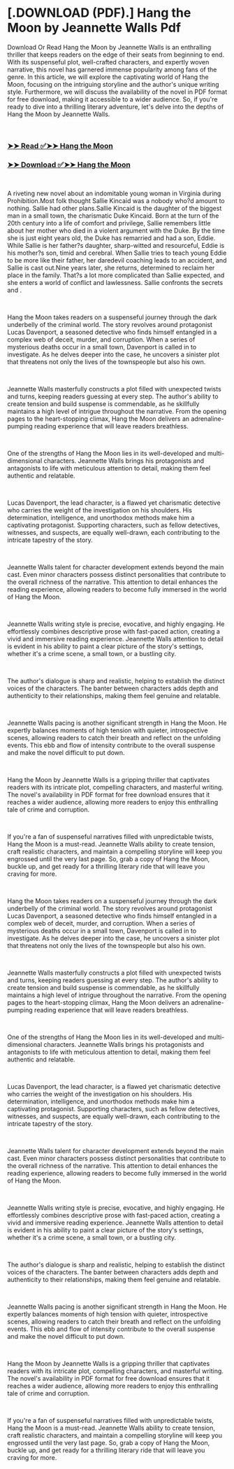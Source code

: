 # [.DOWNLOAD (PDF).] Hang the Moon by Jeannette Walls Pdf

<p>Download Or Read Hang the Moon by Jeannette Walls is an enthralling thriller that keeps readers on the edge of their seats from beginning to end. With its suspenseful plot, well-crafted characters, and expertly woven narrative, this novel has garnered immense popularity among fans of the genre. In this article, we will explore the captivating world of Hang the Moon, focusing on the intriguing storyline and the author's unique writing style. Furthermore, we will discuss the availability of the novel in PDF format for free download, making it accessible to a wider audience. So, if you're ready to dive into a thrilling literary adventure, let's delve into the depths of Hang the Moon by Jeannette Walls.</p>
<p>&nbsp;</p>

### [➤➤ Read ✅➤➤ Hang the Moon](https://realpdfbooksdrive.blogspot.com/id/61272702)

### [➤➤ Download ✅➤➤ Hang the Moon](https://realpdfbooksdrive.blogspot.com/id/61272702)

<p>&nbsp;</p>
<p>A riveting new novel about an indomitable young woman in Virginia during Prohibition.Most folk thought Sallie Kincaid was a nobody who?d amount to nothing. Sallie had other plans.Sallie Kincaid is the daughter of the biggest man in a small town, the charismatic Duke Kincaid. Born at the turn of the 20th century into a life of comfort and privilege, Sallie remembers little about her mother who died in a violent argument with the Duke. By the time she is just eight years old, the Duke has remarried and had a son, Eddie. While Sallie is her father?s daughter, sharp-witted and resourceful, Eddie is his mother?s son, timid and cerebral. When Sallie tries to teach young Eddie to be more like their father, her daredevil coaching leads to an accident, and Sallie is cast out.Nine years later, she returns, determined to reclaim her place in the family. That?s a lot more complicated than Sallie expected, and she enters a world of conflict and lawlessness. Sallie confronts the secrets and .</p>
<p>&nbsp;</p>
<p>Hang the Moon takes readers on a suspenseful journey through the dark underbelly of the criminal world. The story revolves around protagonist Lucas Davenport, a seasoned detective who finds himself entangled in a complex web of deceit, murder, and corruption. When a series of mysterious deaths occur in a small town, Davenport is called in to investigate. As he delves deeper into the case, he uncovers a sinister plot that threatens not only the lives of the townspeople but also his own.</p>
<p>&nbsp;</p>
<p>Jeannette Walls masterfully constructs a plot filled with unexpected twists and turns, keeping readers guessing at every step. The author's ability to create tension and build suspense is commendable, as he skillfully maintains a high level of intrigue throughout the narrative. From the opening pages to the heart-stopping climax, Hang the Moon delivers an adrenaline-pumping reading experience that will leave readers breathless.</p>
<p>&nbsp;</p>
<p>One of the strengths of Hang the Moon lies in its well-developed and multi-dimensional characters. Jeannette Walls brings his protagonists and antagonists to life with meticulous attention to detail, making them feel authentic and relatable.</p>
<p>&nbsp;</p>
<p>Lucas Davenport, the lead character, is a flawed yet charismatic detective who carries the weight of the investigation on his shoulders. His determination, intelligence, and unorthodox methods make him a captivating protagonist. Supporting characters, such as fellow detectives, witnesses, and suspects, are equally well-drawn, each contributing to the intricate tapestry of the story.</p>
<p>&nbsp;</p>
<p>Jeannette Walls talent for character development extends beyond the main cast. Even minor characters possess distinct personalities that contribute to the overall richness of the narrative. This attention to detail enhances the reading experience, allowing readers to become fully immersed in the world of Hang the Moon.</p>
<p>&nbsp;</p>
<p>Jeannette Walls writing style is precise, evocative, and highly engaging. He effortlessly combines descriptive prose with fast-paced action, creating a vivid and immersive reading experience. Jeannette Walls attention to detail is evident in his ability to paint a clear picture of the story's settings, whether it's a crime scene, a small town, or a bustling city.</p>
<p>&nbsp;</p>
<p>The author's dialogue is sharp and realistic, helping to establish the distinct voices of the characters. The banter between characters adds depth and authenticity to their relationships, making them feel genuine and relatable.</p>
<p>&nbsp;</p>
<p>Jeannette Walls pacing is another significant strength in Hang the Moon. He expertly balances moments of high tension with quieter, introspective scenes, allowing readers to catch their breath and reflect on the unfolding events. This ebb and flow of intensity contribute to the overall suspense and make the novel difficult to put down.</p>
<p>&nbsp;</p>
<p>Hang the Moon by Jeannette Walls is a gripping thriller that captivates readers with its intricate plot, compelling characters, and masterful writing. The novel's availability in PDF format for free download ensures that it reaches a wider audience, allowing more readers to enjoy this enthralling tale of crime and corruption.</p>
<p>&nbsp;</p>
<p>If you're a fan of suspenseful narratives filled with unpredictable twists, Hang the Moon is a must-read. Jeannette Walls ability to create tension, craft realistic characters, and maintain a compelling storyline will keep you engrossed until the very last page. So, grab a copy of Hang the Moon, buckle up, and get ready for a thrilling literary ride that will leave you craving for more.</p>
<p>&nbsp;</p>
<p>Hang the Moon takes readers on a suspenseful journey through the dark underbelly of the criminal world. The story revolves around protagonist Lucas Davenport, a seasoned detective who finds himself entangled in a complex web of deceit, murder, and corruption. When a series of mysterious deaths occur in a small town, Davenport is called in to investigate. As he delves deeper into the case, he uncovers a sinister plot that threatens not only the lives of the townspeople but also his own.</p>
<p>&nbsp;</p>
<p>Jeannette Walls masterfully constructs a plot filled with unexpected twists and turns, keeping readers guessing at every step. The author's ability to create tension and build suspense is commendable, as he skillfully maintains a high level of intrigue throughout the narrative. From the opening pages to the heart-stopping climax, Hang the Moon delivers an adrenaline-pumping reading experience that will leave readers breathless.</p>
<p>&nbsp;</p>
<p>One of the strengths of Hang the Moon lies in its well-developed and multi-dimensional characters. Jeannette Walls brings his protagonists and antagonists to life with meticulous attention to detail, making them feel authentic and relatable.</p>
<p>&nbsp;</p>
<p>Lucas Davenport, the lead character, is a flawed yet charismatic detective who carries the weight of the investigation on his shoulders. His determination, intelligence, and unorthodox methods make him a captivating protagonist. Supporting characters, such as fellow detectives, witnesses, and suspects, are equally well-drawn, each contributing to the intricate tapestry of the story.</p>
<p>&nbsp;</p>
<p>Jeannette Walls talent for character development extends beyond the main cast. Even minor characters possess distinct personalities that contribute to the overall richness of the narrative. This attention to detail enhances the reading experience, allowing readers to become fully immersed in the world of Hang the Moon.</p>
<p>&nbsp;</p>
<p>Jeannette Walls writing style is precise, evocative, and highly engaging. He effortlessly combines descriptive prose with fast-paced action, creating a vivid and immersive reading experience. Jeannette Walls attention to detail is evident in his ability to paint a clear picture of the story's settings, whether it's a crime scene, a small town, or a bustling city.</p>
<p>&nbsp;</p>
<p>The author's dialogue is sharp and realistic, helping to establish the distinct voices of the characters. The banter between characters adds depth and authenticity to their relationships, making them feel genuine and relatable.</p>
<p>&nbsp;</p>
<p>Jeannette Walls pacing is another significant strength in Hang the Moon. He expertly balances moments of high tension with quieter, introspective scenes, allowing readers to catch their breath and reflect on the unfolding events. This ebb and flow of intensity contribute to the overall suspense and make the novel difficult to put down.</p>
<p>&nbsp;</p>
<p>Hang the Moon by Jeannette Walls is a gripping thriller that captivates readers with its intricate plot, compelling characters, and masterful writing. The novel's availability in PDF format for free download ensures that it reaches a wider audience, allowing more readers to enjoy this enthralling tale of crime and corruption.</p>
<p>&nbsp;</p>
<p>If you're a fan of suspenseful narratives filled with unpredictable twists, Hang the Moon is a must-read. Jeannette Walls ability to create tension, craft realistic characters, and maintain a compelling storyline will keep you engrossed until the very last page. So, grab a copy of Hang the Moon, buckle up, and get ready for a thrilling literary ride that will leave you craving for more.</p>
<p>&nbsp;</p>
